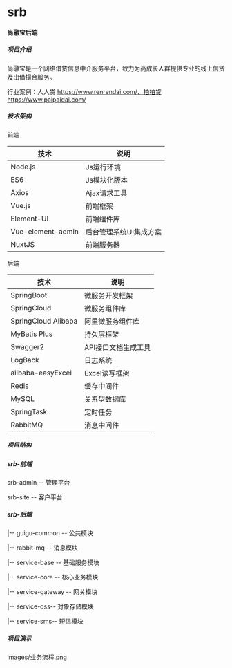 # srb
#### 尚融宝后端

##### 项目介绍

尚融宝是一个网络借贷信息中介服务平台，致力为高成长人群提供专业的线上信贷及出借撮合服务。

行业案例：人人贷 https://www.renrendai.com/、拍拍贷 https://www.paipaidai.com/

##### 技术架构

前端

| 技术              | 说明                   |
| ----------------- | ---------------------- |
| Node.js           | Js运行环境             |
| ES6               | Js模块化版本           |
| Axios             | Ajax请求工具           |
| Vue.js            | 前端框架               |
| Element-UI        | 前端组件库             |
| Vue-element-admin | 后台管理系统UI集成方案 |
| NuxtJS            | 前端服务器             |

后端

| 技术                | 说明                |
| ------------------- | ------------------- |
| SpringBoot          | 微服务开发框架      |
| SpringCloud         | 微服务组件库        |
| SpringCloud Alibaba | 阿里微服务组件库    |
| MyBatis Plus        | 持久层框架          |
| Swagger2            | API接口文档生成工具 |
| LogBack             | 日志系统            |
| alibaba-easyExcel   | Excel读写框架       |
| Redis               | 缓存中间件          |
| MySQL               | 关系型数据库        |
| SpringTask          | 定时任务            |
| RabbitMQ            | 消息中间件          |



##### 项目结构

##### srb-前端

srb-admin -- 管理平台

srb-site -- 客户平台

##### srb-后端

|-- guigu-common -- 公共模块

|-- rabbit-mq -- 消息模块

|-- service-base -- 基础服务模块

|-- service-core -- 核心业务模块

|-- service-gateway -- 网关模块

|-- service-oss-- 对象存储模块

|-- service-sms-- 短信模块

##### 项目演示
images/业务流程.png

